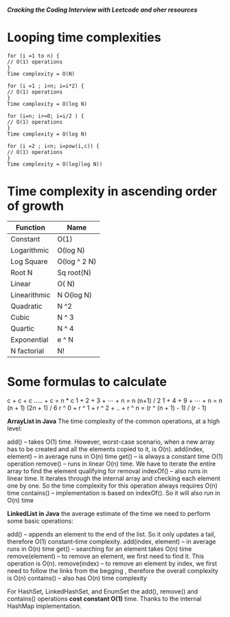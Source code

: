 ###### **Cracking the Coding Interview with Leetcode and oher resources**

# Looping time complexities
```
for (i =1 to n) {
// O(1) operations
}
Time complexity = O(N)

for (i =1 ; i<n; i=i*2) {
// O(1) operations
}
Time complexity = O(log N)

for (i=n; i>=0; i=i/2 ) {
// O(1) operations
}
Time complexity = O(log N)

for (i =2 ; i<n; i=pow(i,c)) {
// O(1) operations
}
Time complexity = O(log(log N))

```

# Time complexity in ascending order of growth

| Function  | Name |
| ------------- | ------------- |
| Constant  | O(1)  |
| Logarithmic  | O(log N)  |
| Log Square  | O(log ^ 2 N)  |
| Root N  | Sq root(N)  |
| Linear | O( N)  |
| Linearithmic  | N O(log N)  |
| Quadratic  | N ^2  |
| Cubic  | N ^ 3 |
| Quartic  | N ^ 4  |
| Exponential  | e ^ N  |
| N factorial  | N! |

# Some formulas to calculate 

c + c + c ..... + c = n * c
1 + 2 + 3 + ⋯ + n = n (n+1) / 2
1 + 4 + 9 + ⋯ + n = n (n + 1) (2n + 1) / 6
r ^ 0 + r ^ 1 + r ^ 2 + .. + r ^ n = (r ^ (n + 1) - 1) / (r - 1)



**ArrayList in Java**
The time complexity of the common operations, at a high level:

add() – takes O(1) time. However, worst-case scenario, when a new array has to be created and all the elements copied to it, is O(n).
add(index, element) – in average runs in O(n) time
get() – is always a constant time O(1) operation
remove() – runs in linear O(n) time. We have to iterate the entire array to find the element qualifying for removal
indexOf() – also runs in linear time. It iterates through the internal array and checking each element one by one. So the time complexity for this operation always requires O(n) time
contains() – implementation is based on indexOf(). 
So it will also run in O(n) time

**LinkedList in Java**
the average estimate of the time we need to perform some basic operations:

add() – appends an element to the end of the list. 
So it only updates a tail, therefore O(1) constant-time complexity.
add(index, element) – in average runs in O(n) time
get() – searching for an element takes O(n) time
remove(element) – to remove an element, we first need to find it. 
This operation is O(n).
remove(index) – to remove an element by index, we first need to follow the links
from the begging , therefore the overall complexity is O(n)
contains() – also has O(n) time complexity

For HashSet, LinkedHashSet, and EnumSet the add(), remove() and contains() 
operations **cost constant O(1)** time. 
Thanks to the internal HashMap implementation.
